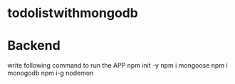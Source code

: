 # todolistwithmongodb
# Backend
write following command to run the APP
npm init -y
npm i mongoose
npm i monogodb
npm i-g nodemon
